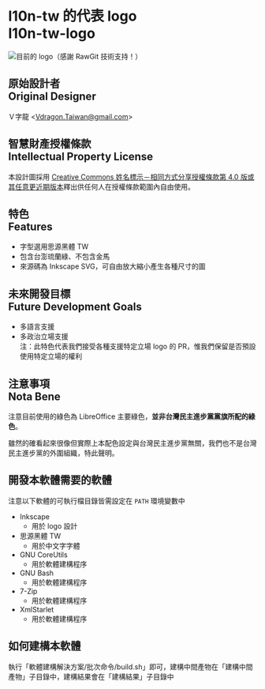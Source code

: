 # l10n-tw 的代表 logo<br />l10n-tw-logo
![目前的 logo（感謝 RawGit 技術支持！）](https://cdn.rawgit.com/l10n-tw/l10n-tw-logo/f5ad6716204c9bfb93f38687661418a2b45cb74c/%E4%BE%86%E6%BA%90%E7%A2%BC/l10n-tw-logo-taiwan.svg)

## 原始設計者<br>Original Designer
Ｖ字龍 &lt;<Vdragon.Taiwan@gmail.com>&gt;

## 智慧財產授權條款<br>Intellectual Property License
本設計圖採用 [Creative Commons 姓名標示－相同方式分享授權條款第 4.0 版或其任意更近期版本](https://creativecommons.org/licenses/by-sa/4.0/)釋出供任何人在授權條款範圍內自由使用。

## 特色<br>Features
* 字型選用思源黑體 TW
* 包含台澎琉蘭綠、不包含金馬
* 來源碼為 Inkscape SVG，可自由放大縮小產生各種尺寸的圖

## 未來開發目標<br>Future Development Goals
* 多語言支援
* 多政治立場支援  
注：此特色代表我們接受各種支援特定立場 logo 的 PR，惟我們保留是否預設使用特定立場的權利

## 注意事項<br>Nota Bene
注意目前使用的綠色為 LibreOffice 主要綠色，**並非台灣民主進步黨黨旗所配的綠色**。

雖然的確看起來很像但實際上本配色設定與台灣民主進步黨無關，我們也不是台灣民主進步黨的外圍組織，特此聲明。

## 開發本軟體需要的軟體
注意以下軟體的可執行檔目錄皆需設定在 `PATH` 環境變數中

* Inkscape
	* 用於 logo 設計
* 思源黑體 TW
	* 用於中文字字體
* GNU CoreUtils
	* 用於軟體建構程序
* GNU Bash
	* 	用於軟體建構程序
* 7-Zip
	* 	用於軟體建構程序
* XmlStarlet
	* 用於軟體建構程序

## 如何建構本軟體
執行「軟體建構解決方案/批次命令/build.sh」即可，建構中間產物在「建構中間產物」子目錄中，建構結果會在「建構結果」子目錄中

